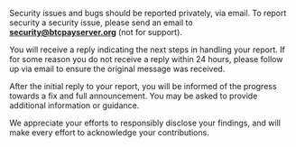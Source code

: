 Security issues and bugs should be reported privately, via email. To report security a security issue, please send an email to **security@btcpayserver.org** (not for support).

You will receive a reply indicating the next steps in handling your report. If for some reason you do not receive a reply within 24 hours, please follow up via email to ensure the original message was received.

After the initial reply to your report, you will be informed of the progress towards a fix and full announcement. You may be asked to provide additional information or guidance.

We appreciate your efforts to responsibly disclose your findings, and will make every effort to acknowledge your contributions.